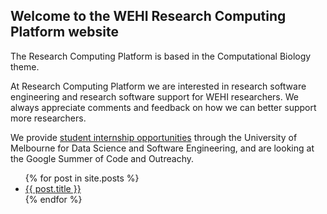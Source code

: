 ## Welcome to the WEHI Research Computing Platform website

The Research Computing Platform is based in the Computational Biology theme.

At Research Computing Platform we are interested in research software engineering and research software support for WEHI researchers. We always appreciate comments and feedback on how we can better support more researchers.

We provide [student internship opportunities](students) through the University of Melbourne for Data Science and Software Engineering, and are looking at the Google Summer of Code and Outreachy. 

<ul>
  {% for post in site.posts %}
    <li>
      <a href="./{{ post.url }}">{{ post.title }}</a>
    </li>
  {% endfor %}
</ul>

